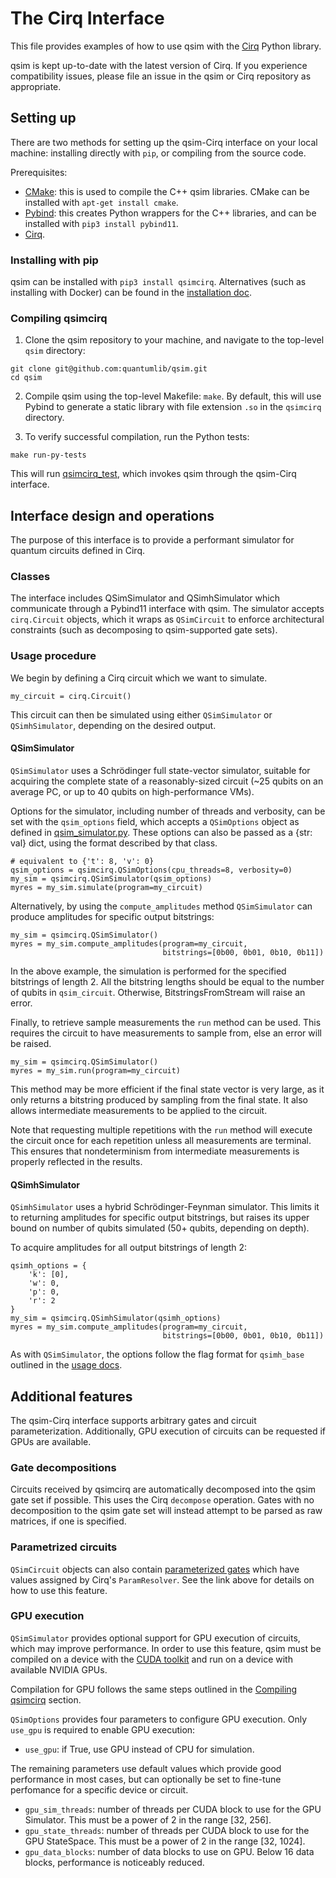 # The Cirq Interface

This file provides examples of how to use qsim with the
[Cirq](https://github.com/quantumlib/cirq) Python library.

qsim is kept up-to-date with the latest version of Cirq. If you experience
compatibility issues, please file an issue in the qsim or Cirq repository
as appropriate.


## Setting up

There are two methods for setting up the qsim-Cirq interface on your local
machine: installing directly with `pip`, or compiling from the source code.

Prerequisites:
- [CMake](https://cmake.org/): this is used to compile the C++ qsim libraries.
CMake can be installed with `apt-get install cmake`.
- [Pybind](https://github.com/pybind): this creates Python wrappers for the C++
libraries, and can be installed with `pip3 install pybind11`.
- [Cirq](https://cirq.readthedocs.io/en/stable/install.html).

### Installing with pip

qsim can be installed with `pip3 install qsimcirq`. Alternatives (such as
installing with Docker) can be found in the
[installation doc](./install_qsimcirq.md).

### Compiling qsimcirq

1. Clone the qsim repository to your machine, and navigate to the top-level
`qsim` directory:
```
git clone git@github.com:quantumlib/qsim.git
cd qsim
```

2. Compile qsim using the top-level Makefile: `make`. By default, this will use
Pybind to generate a static library with file extension `.so` in the `qsimcirq`
directory.

3. To verify successful compilation, run the Python tests:
```
make run-py-tests
```
This will run
[qsimcirq_test](https://github.com/quantumlib/qsim/blob/master/qsimcirq_tests/qsimcirq_test.py),
which invokes qsim through the qsim-Cirq interface.

## Interface design and operations

The purpose of this interface is to provide a performant simulator for quantum
circuits defined in Cirq. 

### Classes

The interface includes QSimSimulator and QSimhSimulator which communicate
through a Pybind11 interface with qsim. The simulator accepts `cirq.Circuit`
objects, which it wraps as `QSimCircuit` to enforce architectural constraints
(such as decomposing to qsim-supported gate sets).

### Usage procedure

We begin by defining a Cirq circuit which we want to simulate.

```
my_circuit = cirq.Circuit()
```

This circuit can then be simulated using either `QSimSimulator` or
`QSimhSimulator`, depending on the desired output.

#### QSimSimulator

`QSimSimulator` uses a Schrödinger full state-vector simulator, suitable for
acquiring the complete state of a reasonably-sized circuit (~25 qubits on an
average PC, or up to 40 qubits on high-performance VMs).

Options for the simulator, including number of threads and verbosity, can be
set with the `qsim_options` field, which accepts a `QSimOptions` object as
defined in
[qsim_simulator.py](https://github.com/quantumlib/qsim/blob/master/qsimcirq/qsim_simulator.py).
These options can also be passed as a {str: val} dict, using the format
described by that class.

```
# equivalent to {'t': 8, 'v': 0}
qsim_options = qsimcirq.QSimOptions(cpu_threads=8, verbosity=0)
my_sim = qsimcirq.QSimSimulator(qsim_options)
myres = my_sim.simulate(program=my_circuit)
```

Alternatively, by using the `compute_amplitudes` method `QSimSimulator` can
produce amplitudes for specific output bitstrings:
```
my_sim = qsimcirq.QSimSimulator()
myres = my_sim.compute_amplitudes(program=my_circuit,
                                  bitstrings=[0b00, 0b01, 0b10, 0b11])
```
In the above example, the simulation is performed for the specified bitstrings
of length 2. All the bitstring lengths should be equal to the number of qubits
in `qsim_circuit`. Otherwise, BitstringsFromStream will raise an error.

Finally, to retrieve sample measurements the `run` method can be used. This requires
the circuit to have measurements to sample from, else an error will be raised.
```
my_sim = qsimcirq.QSimSimulator()
myres = my_sim.run(program=my_circuit)
```

This method may be more efficient if the final state vector is very large, as
it only returns a bitstring produced by sampling from the final state. It also
allows intermediate measurements to be applied to the circuit.

Note that requesting multiple repetitions with the `run` method will execute
the circuit once for each repetition unless all measurements are terminal. This
ensures that nondeterminism from intermediate measurements is properly
reflected in the results.

#### QSimhSimulator

`QSimhSimulator` uses a hybrid Schrödinger-Feynman simulator. This limits it to
returning amplitudes for specific output bitstrings, but raises its upper
bound on number of qubits simulated (50+ qubits, depending on depth).

To acquire amplitudes for all output bitstrings of length 2:
```
qsimh_options = {
    'k': [0],
    'w': 0,
    'p': 0,
    'r': 2
}
my_sim = qsimcirq.QSimhSimulator(qsimh_options)
myres = my_sim.compute_amplitudes(program=my_circuit,
                                  bitstrings=[0b00, 0b01, 0b10, 0b11])
```

As with `QSimSimulator`, the options follow the flag format for `qsimh_base`
outlined in the [usage docs](./usage.md).

## Additional features

The qsim-Cirq interface supports arbitrary gates and circuit parameterization.
Additionally, GPU execution of circuits can be requested if GPUs are available.

### Gate decompositions

Circuits received by qsimcirq are automatically decomposed into the qsim
gate set if possible. This uses the Cirq `decompose` operation. Gates with no
decomposition to the qsim gate set will instead attempt to be parsed as raw
matrices, if one is specified.

### Parametrized circuits

`QSimCircuit` objects can also contain
[parameterized gates](https://cirq.readthedocs.io/en/stable/docs/tutorials/basics.html#Using-parameter-sweeps)
which have values assigned by Cirq's `ParamResolver`. See the link above for
details on how to use this feature.

### GPU execution

`QSimSimulator` provides optional support for GPU execution of circuits, which
may improve performance. In order to use this feature, qsim must be compiled on
a device with the [CUDA toolkit](https://developer.nvidia.com/cuda-downloads)
and run on a device with available NVIDIA GPUs.

Compilation for GPU follows the same steps outlined in the
[Compiling qsimcirq](./cirq_interface.md#compiling-qsimcirq) section.

`QSimOptions` provides four parameters to configure GPU execution. Only
`use_gpu` is required to enable GPU execution:
* `use_gpu`: if True, use GPU instead of CPU for simulation.

The remaining parameters use default values which provide good performance in
most cases, but can optionally be set to fine-tune perfomance for a specific
device or circuit.
* `gpu_sim_threads`: number of threads per CUDA block to use for the GPU
Simulator. This must be a power of 2 in the range [32, 256].
* `gpu_state_threads`: number of threads per CUDA block to use for the GPU
StateSpace. This must be a power of 2 in the range [32, 1024].
* `gpu_data_blocks`: number of data blocks to use on GPU. Below 16 data blocks,
performance is noticeably reduced.
